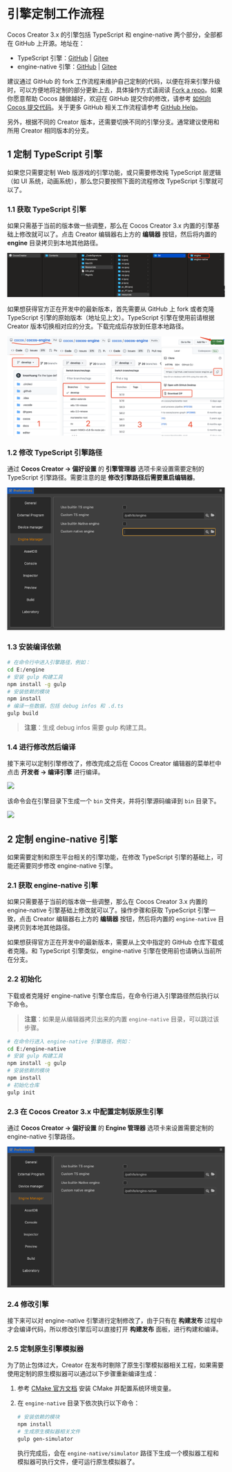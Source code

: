 # 引擎定制工作流程

Cocos Creator 3.x 的引擎包括 TypeScript 和 engine-native 两个部分，全部都在 GitHub 上开源。地址在：

- TypeScript 引擎：[GitHub](https://github.com/cocos-creator/engine/) | [Gitee](https://gitee.com/mirrors_cocos-creator/engine/)
- engine-native 引擎：[GitHub](https://github.com/cocos-creator/engine-native/) | [Gitee](https://gitee.com/mirrors_cocos-creator/engine-native/)

建议通过 GitHub 的 fork 工作流程来维护自己定制的代码，以便在将来引擎升级时，可以方便地将定制的部分更新上去，具体操作方式请阅读 [Fork a repo](https://help.github.com/articles/fork-a-repo)。如果你愿意帮助 Cocos 越做越好，欢迎在 GitHub 提交你的修改，请参考 [如何向 Cocos 提交代码](../submit-pr/submit-pr.md)。关于更多 GitHub 相关工作流程请参考 [GitHub Help](https://help.github.com)。

另外，根据不同的 Creator 版本，还需要切换不同的引擎分支。通常建议使用和所用 Creator 相同版本的分支。

## 1 定制 TypeScript 引擎

如果您只需要定制 Web 版游戏的引擎功能，或只需要修改纯 TypeScript 层逻辑（如 UI 系统，动画系统），那么您只要按照下面的流程修改 TypeScript 引擎就可以了。

### 1.1 获取 TypeScript 引擎

如果只需基于当前的版本做一些调整，那么在 Cocos Creator 3.x 内置的引擎基础上修改就可以了。点击 Creator 编辑器右上方的 **编辑器** 按钮，然后将内置的 **engine** 目录拷贝到本地其他路径。

![](engine-customization/open-engine.png)

如果想获得官方正在开发中的最新版本，首先需要从 GitHub 上 fork 或者克隆 TypeScript 引擎的原始版本（地址见上文）。TypeScript 引擎在使用前请根据 Creator 版本切换相对应的分支。下载完成后存放到任意本地路径。

![](engine-customization/download-repo-js.png)

### 1.2 修改 TypeScript 引擎路径

通过 **Cocos Creator -> 偏好设置** 的 **引擎管理器** 选项卡来设置需要定制的 TypeScript 引擎路径。需要注意的是 **修改引擎路径后需要重启编辑器**。

![](engine-customization/custom-ts-engine.png)

### 1.3 安装编译依赖

```bash
# 在命令行中进入引擎路径，例如：
cd E:/engine
# 安装 gulp 构建工具
npm install -g gulp
# 安装依赖的模块
npm install
# 编译一些数据，包括 debug infos 和 .d.ts
gulp build
```

> **注意**：生成 debug infos 需要 gulp 构建工具。

### 1.4 进行修改然后编译

接下来可以定制引擎修改了，修改完成之后在 Cocos Creator 编辑器的菜单栏中点击 **开发者 -> 编译引擎** 进行编译。

![](engine-customization/build.png)

该命令会在引擎目录下生成一个 `bin` 文件夹，并将引擎源码编译到 `bin` 目录下。

![](engine-customization/bin.png)

## 2 定制 engine-native 引擎

如果需要定制和原生平台相关的引擎功能，在修改 TypeScript 引擎的基础上，可能还需要同步修改 engine-native 引擎。

### 2.1 获取 engine-native 引擎

如果只需要基于当前的版本做一些调整，那么在 Cocos Creator 3.x 内置的 engine-native 引擎基础上修改就可以了。操作步骤和获取 TypeScript 引擎一致，点击 Creator 编辑器右上方的 **编辑器** 按钮，然后将内置的 `engine-native` 目录拷贝到本地其他路径。

如果想获得官方正在开发中的最新版本，需要从上文中指定的 GitHub 仓库下载或者克隆。和 TypeScript 引擎类似，engine-native 引擎在使用前也请确认当前所在分支。

### 2.2 初始化

下载或者克隆好 engine-native 引擎仓库后，在命令行进入引擎路径然后执行以下命令。

> **注意**：如果是从编辑器拷贝出来的内置 `engine-native` 目录，可以跳过该步骤。

```bash
# 在命令行进入 engine-native 引擎路径，例如：
cd E:/engine-native
# 安装 gulp 构建工具
npm install -g gulp
# 安装依赖的模块
npm install
# 初始化仓库
gulp init
```

### 2.3 在 Cocos Creator 3.x 中配置定制版原生引擎

通过 **Cocos Creator -> 偏好设置** 的 **Engine 管理器** 选项卡来设置需要定制的 engine-native 引擎路径。

![](engine-customization/custom-native-engine.png)

### 2.4 修改引擎

接下来可以对 engine-native 引擎进行定制修改了，由于只有在 **构建发布** 过程中才会编译代码，所以修改引擎后可以直接打开 **构建发布** 面板，进行构建和编译。

### 2.5 定制原生引擎模拟器

为了防止包体过大，Creator 在发布时剔除了原生引擎模拟器相关工程，如果需要使用定制的原生模拟器可以通过以下步骤重新编译生成：

1. 参考 [CMake 官方文档](https://cmake.org/install/) 安装 CMake 并配置系统环境变量。
2. 在 `engine-native` 目录下依次执行以下命令：

    ```bash
    # 安装依赖的模块
    npm install
    # 生成原生模拟器相关文件
    gulp gen-simulator
    ```

    执行完成后，会在 `engine-native/simulator` 路径下生成一个模拟器工程和模拟器可执行文件，便可运行原生模拟器了。

